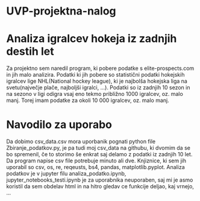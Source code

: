 # UVP-projektna-nalog
# Analiza igralcev hokeja iz zadnjih destih let

Za projektno sem naredil program, ki pobere podatke s elite-prospects.com in jih malo analizira. Podatki ki jih pobere so statistični podatki hokejskih igralcev
lige NHL(National hockey league), ki je najbolša hokejska liga na svetu(največje plače, najboljši igralci, ...). Podatki so iz zadnjih 10 sezon in na sezono v ligi
odigra vsaj eno tekmo približno 1000 igralcev, oz. malo manj. Torej imam podatke za okoli 10 000 igralcev, oz. malo manj.

# Navodilo za uporabo

Da dobimo csv_data.csv mora uporbanik pognati python file Zbiranje_podatkov.py, je pa tudi moj csv_data na githubu, ki dvomim da se bo spremenil, če to storimo
še enkrat saj delamo z podatki iz zadnjih 10 let. Da program napise csv file potrebuje minuto ali dve. Knjiznice, ki sem jih uporabil so csv, os, re, reqeusts, bs4,
pandas, matplotlib.pyplot. Analiza podatkov je v jupyter filu analiza_podatko.ipynb, jupyter_notebooks_testi.ipynb je za uporabnika neuporaben, saj mi je asmo koristil da sem obdelav html in na hitro gledav ce funkcije deljao, kaj vrnejo, ...
